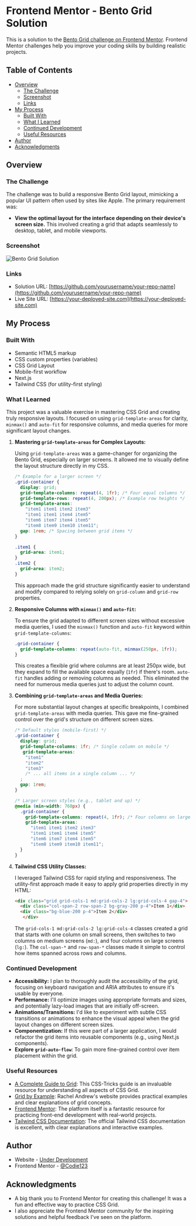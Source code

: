 # Frontend Mentor - Bento Grid Solution

This is a solution to the [Bento Grid challenge on Frontend Mentor](https://www.frontendmentor.io/challenges/bento-grid-RMydElrlOj). Frontend Mentor challenges help you improve your coding skills by building realistic projects.

## Table of Contents

- [Overview](#overview)
  - [The Challenge](#the-challenge)
  - [Screenshot](#screenshot)
  - [Links](#links)
- [My Process](#my-process)
  - [Built With](#built-with)
  - [What I Learned](#what-i-learned)
  - [Continued Development](#continued-development)
  - [Useful Resources](#useful-resources)
- [Author](#author)
- [Acknowledgments](#acknowledgments)

## Overview

### The Challenge

The challenge was to build a responsive Bento Grid layout, mimicking a popular UI pattern often used by sites like Apple. The primary requirement was:

-   **View the optimal layout for the interface depending on their device's screen size.** This involved creating a grid that adapts seamlessly to desktop, tablet, and mobile viewports.

### Screenshot

![Bento Grid Solution](./images/preview.png)

<!--
    Alternative, if you have multiple screenshots (desktop, mobile, etc.):

    ### Desktop
    ![Desktop Screenshot](./images/preview.png)

    ### Mobile
    ![Mobile Screenshot](./images/mobile-preview.png)
-->

### Links

-   Solution URL: [https://github.com/yourusername/your-repo-name](https://github.com/yourusername/your-repo-name)  <!-- REPLACE WITH YOUR REPO URL -->
-   Live Site URL: [https://your-deployed-site.com](https://your-deployed-site.com) <!-- REPLACE WITH YOUR LIVE SITE URL (e.g., Netlify, Vercel, GitHub Pages) -->

## My Process

### Built With

-   Semantic HTML5 markup
-   CSS custom properties (variables)
-   CSS Grid Layout
-   Mobile-first workflow
-   Next.js
-   Tailwind CSS (for utility-first styling)

### What I Learned

This project was a valuable exercise in mastering CSS Grid and creating truly responsive layouts. I focused on using `grid-template-areas` for clarity, `minmax()` and `auto-fit` for responsive columns, and media queries for more significant layout changes.

1.  **Mastering `grid-template-areas` for Complex Layouts:**

    Using `grid-template-areas` was a game-changer for organizing the Bento Grid, especially on larger screens. It allowed me to visually define the layout structure directly in my CSS.

    ```css
    /* Example for a larger screen */
    .grid-container {
      display: grid;
      grid-template-columns: repeat(4, 1fr); /* Four equal columns */
      grid-template-rows: repeat(4, 200px); /* Example row heights */
      grid-template-areas:
        "item1 item1 item2 item3"
        "item1 item1 item4 item5"
        "item6 item7 item4 item5"
        "item8 item9 item10 item11";
      gap: 1rem; /* Spacing between grid items */
    }

    .item1 {
      grid-area: item1;
    }
    .item2 {
      grid-area: item2;
    }
    ```

    This approach made the grid structure significantly easier to understand and modify compared to relying solely on `grid-column` and `grid-row` properties.

2.  **Responsive Columns with `minmax()` and `auto-fit`:**

    To ensure the grid adapted to different screen sizes without excessive media queries, I used the `minmax()` function and `auto-fit` keyword within `grid-template-columns`:

    ```css
    .grid-container {
      grid-template-columns: repeat(auto-fit, minmax(250px, 1fr));
    }
    ```

    This creates a flexible grid where columns are at least 250px wide, but they expand to fill the available space equally (`1fr`) if there's room.  `auto-fit` handles adding or removing columns as needed. This eliminated the need for numerous media queries just to adjust the column count.

3.  **Combining `grid-template-areas` and Media Queries:**

    For more substantial layout changes at specific breakpoints, I combined `grid-template-areas` with media queries. This gave me fine-grained control over the grid's structure on different screen sizes.

    ```css
    /* Default styles (mobile-first) */
    .grid-container {
      display: grid;
      grid-template-columns: 1fr; /* Single column on mobile */
       grid-template-areas:
        "item1"
        "item2"
        "item3"
        /* ... all items in a single column ... */
      ;
      gap: 1rem;
    }

    /* Larger screen styles (e.g., tablet and up) */
    @media (min-width: 768px) {
      .grid-container {
        grid-template-columns: repeat(4, 1fr); /* Four columns on larger screens*/
        grid-template-areas:
          "item1 item1 item2 item3"
          "item1 item1 item4 item5"
          "item6 item7 item4 item5"
          "item8 item9 item10 item11";
      }
    }
    ```

4.  **Tailwind CSS Utility Classes:**

    I leveraged Tailwind CSS for rapid styling and responsiveness.  The utility-first approach made it easy to apply grid properties directly in my HTML:

    ```html
    <div class="grid grid-cols-1 md:grid-cols-2 lg:grid-cols-4 gap-4">
      <div class="col-span-2 row-span-2 bg-gray-200 p-4">Item 1</div>
      <div class="bg-blue-200 p-4">Item 2</div>
       </div>
    ```
    The `grid-cols-1 md:grid-cols-2 lg:grid-cols-4` classes created a grid that starts with one column on small screens, then switches to two columns on medium screens (`md:`), and four columns on large screens (`lg:`). The `col-span-*` and `row-span-*` classes made it simple to control how items spanned across rows and columns.

### Continued Development

-   **Accessibility:** I plan to thoroughly audit the accessibility of the grid, focusing on keyboard navigation and ARIA attributes to ensure it's usable by everyone.
-   **Performance:**  I'll optimize images using appropriate formats and sizes, and potentially lazy-load images that are initially off-screen.
-   **Animations/Transitions:**  I'd like to experiment with subtle CSS transitions or animations to enhance the visual appeal when the grid layout changes on different screen sizes.
-   **Componentization:**  If this were part of a larger application, I would refactor the grid items into reusable components (e.g., using Next.js components).
-  **Explore `grid-auto-flow`**: To gain more fine-grained control over item placement within the grid.

### Useful Resources

-   [A Complete Guide to Grid](https://css-tricks.com/snippets/css/complete-guide-grid/): This CSS-Tricks guide is an invaluable resource for understanding all aspects of CSS Grid.
-   [Grid by Example](https://gridbyexample.com/): Rachel Andrew's website provides practical examples and clear explanations of grid concepts.
-   [Frontend Mentor](https://www.frontendmentor.io/): The platform itself is a fantastic resource for practicing front-end development with real-world projects.
- [Tailwind CSS Documentation](https://tailwindcss.com/docs):  The official Tailwind CSS documentation is excellent, with clear explanations and interactive examples.

## Author

-   Website - [Under Development](https://www.nazeem.xyz)  <!-- Replace with your website/portfolio -->
-   Frontend Mentor - [@Codie123](https://www.frontendmentor.io/profile/Codie123) <!-- Replace with your Frontend Mentor profile -->
## Acknowledgments

-   A big thank you to Frontend Mentor for creating this challenge! It was a fun and effective way to practice CSS Grid.
-   I also appreciate the Frontend Mentor community for the inspiring solutions and helpful feedback I've seen on the platform.